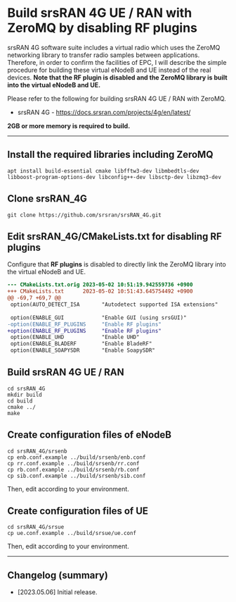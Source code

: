 # Build srsRAN 4G UE / RAN with ZeroMQ by disabling RF plugins
srsRAN 4G software suite includes a virtual radio which uses the ZeroMQ networking library to transfer radio samples between applications.
Therefore, in order to confirm the facilities of EPC, I will describe the simple procedure for building these virtual eNodeB and UE instead of the real devices.
**Note that the RF plugin is disabled and the ZeroMQ library is built into the virtual eNodeB and UE.**

Please refer to the following for building srsRAN 4G UE / RAN with ZeroMQ.
- srsRAN 4G - https://docs.srsran.com/projects/4g/en/latest/

**2GB or more memory is required to build.**

---

<h2 id="install_libs">Install the required libraries including ZeroMQ</h2>

```
apt install build-essential cmake libfftw3-dev libmbedtls-dev libboost-program-options-dev libconfig++-dev libsctp-dev libzmq3-dev
```

<h2 id="clone_srsran">Clone srsRAN_4G</h2>

```
git clone https://github.com/srsran/srsRAN_4G.git
```

<h2 id="edit_config">Edit srsRAN_4G/CMakeLists.txt for disabling RF plugins</h2>

Configure that **RF plugins** is disabled to directly link the ZeroMQ library into the virtual eNodeB and UE.
```diff 
--- CMakeLists.txt.orig 2023-05-02 10:51:19.942559736 +0900
+++ CMakeLists.txt      2023-05-02 10:51:43.645754492 +0900
@@ -69,7 +69,7 @@
 option(AUTO_DETECT_ISA       "Autodetect supported ISA extensions"      ON)
 
 option(ENABLE_GUI            "Enable GUI (using srsGUI)"                ON)
-option(ENABLE_RF_PLUGINS     "Enable RF plugins"                        ON)
+option(ENABLE_RF_PLUGINS     "Enable RF plugins"                        OFF)
 option(ENABLE_UHD            "Enable UHD"                               ON)
 option(ENABLE_BLADERF        "Enable BladeRF"                           ON)
 option(ENABLE_SOAPYSDR       "Enable SoapySDR"                          ON)
```

<h2 id="build">Build srsRAN 4G UE / RAN</h2>

```
cd srsRAN_4G
mkdir build
cd build
cmake ../
make
```

<h2 id="create_enb_config">Create configuration files of eNodeB</h2>

```
cd srsRAN_4G/srsenb
cp enb.conf.example ../build/srsenb/enb.conf
cp rr.conf.example ../build/srsenb/rr.conf
cp rb.conf.example ../build/srsenb/rb.conf
cp sib.conf.example ../build/srsenb/sib.conf
```
Then, edit according to your environment.

<h2 id="create_ue_config">Create configuration files of UE</h2>

```
cd srsRAN_4G/srsue
cp ue.conf.example ../build/srsue/ue.conf
```
Then, edit according to your environment.

---

<h2 id="changelog">Changelog (summary)</h2>

- [2023.05.06] Initial release.
